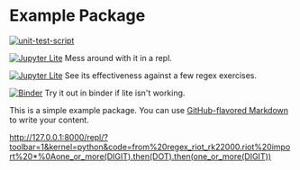 # Example Package

[![unit-test-script](https://github.com/RK22000/regex-riot-python/actions/workflows/test.yml/badge.svg)](https://github.com/RK22000/regex-riot-python/actions/workflows/test.yml) 

[![Jupyter Lite](https://jupyterlite.readthedocs.io/en/latest/_static/badge.svg)](https://rk22000.github.io/regex-riot-python/demo/repl/?toolbar=1&kernel=python&code=from%20regex_riot_rk22000.riot%20import%20*%0Aone_or_more(DIGIT).then(DOT).then(one_or_more(DIGIT))) Mess around with it in a repl.

[![Jupyter Lite](https://jupyterlite.readthedocs.io/en/latest/_static/badge.svg)](https://rk22000.github.io/regex-riot-python/demo/notebooks/?path=try_it_out.ipynb) See its effectiveness against a few regex exercises.


[![Binder](https://mybinder.org/badge_logo.svg)](https://mybinder.org/v2/gh/RK22000/regex-riot-python/HEAD?labpath=try_it_out.ipynb)
Try it out in binder if lite isn't working.

This is a simple example package. You can use
[GitHub-flavored Markdown](https://guides.github.com/features/mastering-markdown/)
to write your content.



http://127.0.0.1:8000/repl/?toolbar=1&kernel=python&code=from%20regex_riot_rk22000.riot%20import%20*%0Aone_or_more(DIGIT).then(DOT).then(one_or_more(DIGIT))
